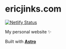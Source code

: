 # ericjinks.com

[![Netlify Status](https://api.netlify.com/api/v1/badges/79156c84-6012-4ed1-a8ac-af5538858166/deploy-status)](https://app.netlify.com/sites/ericjinks/deploys)

My personal website ✨

Built with **[Astro](https://astro.build)**
